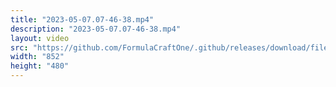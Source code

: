 ```yaml
---
title: "2023-05-07.07-46-38.mp4"
description: "2023-05-07.07-46-38.mp4"
layout: video
src: "https://github.com/FormulaCraftOne/.github/releases/download/fileshare/2023-05-07.07-46-38.mp4"
width: "852"
height: "480"
---
```


